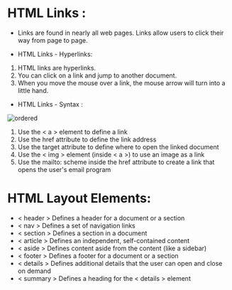 # HTML Links : 

* Links are found in nearly all web pages. Links allow users to click their way from page to page.

* HTML Links - Hyperlinks:

1. HTML links are hyperlinks.
1. You can click on a link and jump to another document.
1. When you move the mouse over a link, the mouse arrow will turn into a little hand.

 
* HTML Links - Syntax :

![ordered](https://lh3.googleusercontent.com/proxy/N3AZ9OZSpwcRdPOEQPPWrkgJ0gHC8QKy6Coaf7901JVDtNxmrEkS_KBy4MckIQTGffS_5aj5wRruqLHiF2jFE4BNZXvPAt4gjvFJl8HNGSAUqQS94mOzWrMnZG7CnvV1f7wJUd7lmHp8ZNr25W8TNt21oAHsy-1lvHSjZXeu)



1. Use the < a > element to define a link
1. Use the href attribute to define the link address
1. Use the target attribute to define where to open the linked document
1. Use the < img > element (inside < a >) to use an image as a link
1. Use the mailto: scheme inside the href attribute to create a link that opens the user's email program


# HTML Layout Elements:
  
- < header >   Defines a header for a document or a section
- < nav >   Defines a set of navigation links
- < section >   Defines a section in a document
- < article >   Defines an independent, self-contained content
- < aside >   Defines content aside from the content (like a sidebar)
- < footer >   Defines a footer for a document or a section
- < details >   Defines additional details that the user can open and close on demand
- < summary >   Defines a heading for the < details > element





